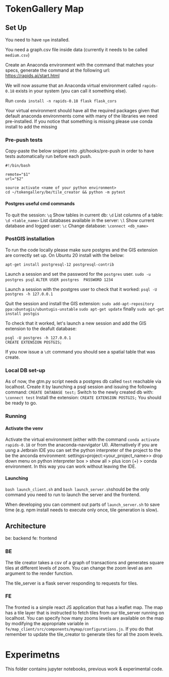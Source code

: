 # TokenGallery Map 
## Set Up
You need to have `npm` installed.

You need a graph.csv file inside data (currently it needs to be called `medium.csv`)

Create an Anaconda environment with the command that matches your specs, generate the command at the following url:
https://rapids.ai/start.html

We will now assume that an Anaconda virtual environment called `rapids-0.18` exists in your system (you can call it something else).

Run `conda install -n rapids-0.18 flask flask_cors`

Your virtual environment should have all the required packages given that default anaconda environments come with many of
the libraries we need pre-installed. If you notice that something is missing please use conda install to add the missing 

### Pre-push tests
Copy-paste the below snippet into .git/hooks/pre-push in order to have tests automatically run before each push.
```
#!/bin/bash

remote="$1"
url="$2"

source activate <name of your python environment>
cd ~/tokengallery/be/tile_creator && python -m pytest
```

#### Postgres useful cmd commands
To quit the session:                            `\q`
Show tables in current db:                      `\d`
List columns of a table:                        `\d <table_name>`
List databases available in the server:         `\l`
Show current database and logged user:          `\c`
Change database:                                `\connect <db_name>`

### PostGIS installation
To run the code locally please make sure postgres and the GIS extension are correctly set up.
On Ubuntu 20 install with the below:

`apt-get install postgresql-12 postgresql-contrib`

Launch a session and set the password for the `postgres` user.
`sudo -u postgres psql`
`ALTER USER postgres  PASSWORD 1234`

Launch a session with the postgres user to check that it worked:
`psql -U postgres -h 127.0.0.1`

Quit the session and install the GIS extension:
`sudo add-apt-repository ppa:ubuntugis/ubuntugis-unstable`
`sudo apt-get update`
finally
`sudo apt-get install postgis`

To check that it worked, let's launch a new session and add the GIS extension to the deafult database:
```
psql -U postgres -h 127.0.0.1
CREATE EXTENSION POSTGIS;
```
If you now issue a `\dt` command you should see a spatial table that was create.

### Local DB set-up
As of now, the gtm.py script needs a postgres db called `test` reachable via localhost.
Create it by launching a psql session and issuing the following command:
`CREATE DATABASE test;`
Switch to the newly created db with:
`\connect test`
Install the extension:
`CREATE EXTENSION POSTGIS;`
You should be ready to go.

### Running
#### Activate the venv
Activate the virtual environment (either with the command `conda activate rapids-0.18` or from the anaconda-navvigator UI). 
Alternatively if you are usng a Jetbrain IDE you can set the python interpreter of the project to the be the anconda environment: settings>project:<your_project_name>> drop down menu on python interpreter box > show all > plus icon (+) > conda environment. In this way you can work without leaving the IDE.
#### Launching
`bash launch_client.sh` and `bash launch_server.sh`should be the only command you need to run to launch the server 
and the frontend.

When developing you can comment out parts of `launch_server.sh` to save time (e.g. npm install needs to execute only once,
tile generation is slow).

## Architecture
be: backend
fe: frontend
### BE
The tile creator takes a csv of a graph of transactions and generates square tiles at different levels of zoom.
You can change the zoom level as ann argument to the render function.

The tile_server is a flask server responding to requests for tiles. 

### FE
The fronted is a simple react JS application that has a leaflet map.
The map has a tile layer that is instructed to fetch tiles from our tile_server running on localhost.
You can specify how many zooms levels are available on the map by modifying the appropriate 
variable in `fe/map_client/src/components/mymap/configurations.js`.
If you do that remember to update the tile_creator to generate tiles for all the zoom levels.

# Experimetns
This folder contains jupyter notebooks, previous work & experimental code.
